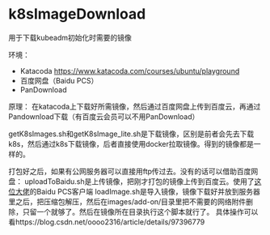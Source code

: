 # k8sImageDownload
用于下载kubeadm初始化时需要的镜像

环境：
- Katacoda https://www.katacoda.com/courses/ubuntu/playground
- 百度网盘（Baidu PCS）
- PanDownload

原理：
在katacoda上下载好所需镜像，然后通过百度网盘上传到百度云，再通过Pandownload下载（有百度云会员可以不用PanDownload）

getK8sImages.sh和getK8sImage_lite.sh是下载镜像，区别是前者会先去下载k8s，然后通过k8s下载镜像，后者直接使用docker拉取镜像。得到的镜像都是一样的。

打包好之后，如果有公网服务器可以直接用ftp传过去。没有的话可以借助百度网盘：
uploadToBaidu.sh是上传镜像，把刚才打包的镜像上传到百度云。使用了[这位大佬](https://github.com/liuzhuoling2011/BaiduPCS-Go)的Baidu PCS客户端
loadImage.sh是导入镜像，镜像下载好并放到服务器里之后，把压缩包解压，然后在images/add-on/目录里把不需要的网络附件删除，只留一个就够了。然后在镜像所在目录执行这个脚本就行了。
具体操作可以看https://blog.csdn.net/oooo2316/article/details/97396779
